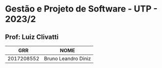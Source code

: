 # Gestão e Projeto de Software - UTP - 2023/2

## Prof: Luiz Clivatti

| GRR | NOME |
| ------ | ------ |
| 2017208552 | Bruno Leandro Diniz |